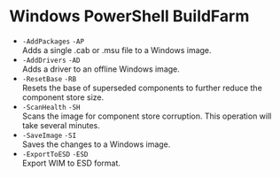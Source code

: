 # Windows PowerShell BuildFarm

- `-AddPackages` `-AP`  
  Adds a single .cab or .msu file to a Windows image.
- `-AddDrivers` `-AD`  
  Adds a driver to an offline Windows image.
- `-ResetBase` `-RB`  
  Resets the base of superseded components to further reduce the component store size.
- `-ScanHealth` `-SH`  
  Scans the image for component store corruption. This operation will take several minutes.
- `-SaveImage` `-SI`  
  Saves the changes to a Windows image.
- `-ExportToESD` `-ESD`  
  Export WIM to ESD format.

